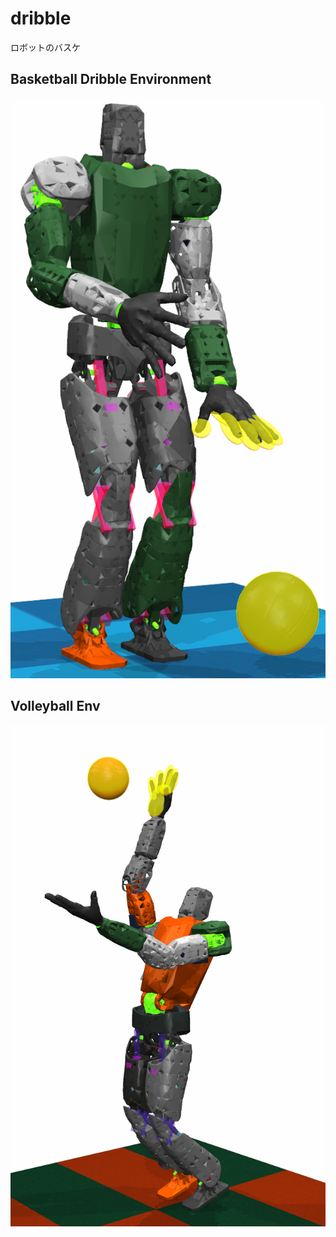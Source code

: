 # dribble

ロボットのバスケ

## Basketball Dribble Environment
![Dribbling a basketball](https://github.com/etorobot/DRL-Sports-HumanoidRobot-Bullet/blob/main/pictures/pose_dribble_1.png?width=250)

## Volleyball Env
![Robot in Spiking Motion](https://github.com/etorobot/DRL-Sports-HumanoidRobot-Bullet/blob/main/pictures/SPK%20Pose%201.png?width=350)
